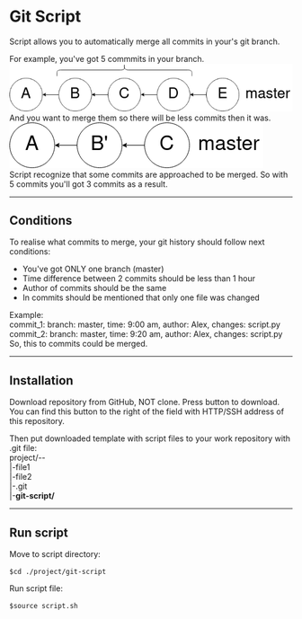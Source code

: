 Git Script
==========

Script allows you to automatically merge
all commits in your's git branch.

For example, you've got 5 commmits in
your branch.  
![alt-Block-Scheme](./images/commits-before.png "Block-Scheme")  
And you want to merge them
so there will be less commits then it was.  
![alt-Block-Scheme](./images/commits-after.png "Block-Scheme")  
Script recognize that some commits
are approached to be merged.
So with 5 commits you'll got 3
commits as a result.  

-----

Conditions
----------

To realise what commits to merge, your
git history should follow next conditions:

* You've got ONLY one branch (master)
* Time difference between 2 commits
should be less than 1 hour
* Author of commits should be the same
* In commits should be mentioned that
only one file was changed

Example:  
commit_1: branch: master, time: 9:00 am, author: Alex, changes: script.py  
commit_2: branch: master, time: 9:20 am, author: Alex, changes: script.py  
So, this to commits could be merged.

-----

Installation
------------

Download repository from GitHub, NOT clone.
Press button to download. You can find
this button to the right of the field
with HTTP/SSH address of this repository.  

Then put downloaded template with script
files to your work repository with .git file:  
project/--  
        |-file1  
        |-file2  
        |-.git  
        |-**git-script/**  

-----

Run script
----------

Move to script directory:

```text
$cd ./project/git-script
```  

Run script file:

```text
$source script.sh
```  
